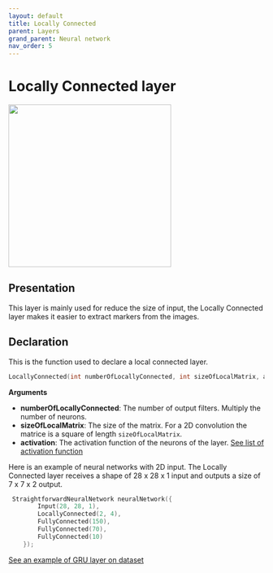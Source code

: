 ```yaml
---
layout: default
title: Locally Connected
parent: Layers
grand_parent: Neural network
nav_order: 5
---
```


# Locally Connected layer
<p>
    <img src="{{site.baseurl}}/assets/images/neural_network/locally_connected.gif" att="Convolutionnal layer" width="320px" class="center"/>
</p>

## Presentation
This layer is mainly used for reduce the size of input, the Locally Connected layer makes it easier to extract markers from the images. 

## Declaration 
This is the function used to declare a local connected layer.
```cpp
LocallyConnected(int numberOfLocallyConnected, int sizeOfLocalMatrix, activation activation = activation::sigmoid);
```
**Arguments**
 * **numberOfLocallyConnected**: The number of output filters. Multiply the number of neurons.
 * **sizeOfLocalMatrix**: The size of the matrix. For a 2D convolution the matrice is a square of length `sizeOfLocalMatrix`.
 * **activation**: The activation function of the neurons of the layer. [See list of activation function]({{site.baseurl}}/layer/activation_functions.html)

 Here is an example of neural networks with 2D input. The Locally Connected layer receives a shape of 28 x 28 x 1 input and outputs a size of 7 x 7 x 2 output.
```cpp
 StraightforwardNeuralNetwork neuralNetwork({
        Input(28, 28, 1),
        LocallyConnected(2, 4),
        FullyConnected(150),
        FullyConnected(70),
        FullyConnected(10)
    });
```
[See an example of GRU layer on dataset]({{site.baseurl}}/examples/Wine.html)